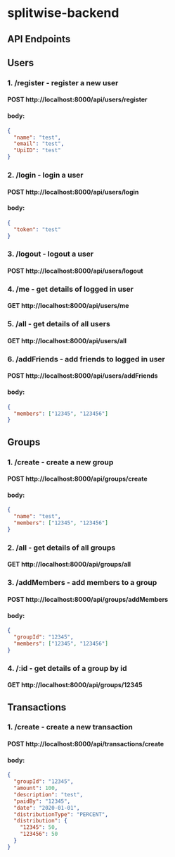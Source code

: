 # splitwise-backend

## API Endpoints

## Users

### 1. /register - register a new user

#### POST http://localhost:8000/api/users/register

#### body:

```json
{
  "name": "test",
  "email": "test",
  "UpiID": "test"
}
```

### 2. /login - login a user

#### POST http://localhost:8000/api/users/login

#### body:

```json
{
  "token": "test"
}
```

### 3. /logout - logout a user

#### POST http://localhost:8000/api/users/logout

### 4. /me - get details of logged in user

#### GET http://localhost:8000/api/users/me

### 5. /all - get details of all users

#### GET http://localhost:8000/api/users/all

### 6. /addFriends - add friends to logged in user

#### POST http://localhost:8000/api/users/addFriends

#### body:

```json
{
  "members": ["12345", "123456"]
}
```

## Groups

### 1. /create - create a new group

#### POST http://localhost:8000/api/groups/create

#### body:

```json
{
  "name": "test",
  "members": ["12345", "123456"]
}
```

### 2. /all - get details of all groups

#### GET http://localhost:8000/api/groups/all

### 3. /addMembers - add members to a group

#### POST http://localhost:8000/api/groups/addMembers

#### body:

```json
{
  "groupId": "12345",
  "members": ["12345", "123456"]
}
```

### 4. /:id - get details of a group by id

#### GET http://localhost:8000/api/groups/12345

## Transactions

### 1. /create - create a new transaction

#### POST http://localhost:8000/api/transactions/create

#### body:

```json
{
  "groupId": "12345",
  "amount": 100,
  "description": "test",
  "paidBy": "12345",
  "date": "2020-01-01",
  "distributionType": "PERCENT",
  "distribution": {
    "12345": 50,
    "123456": 50
  }
}
```
